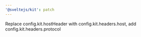 ```yaml
---
'@sveltejs/kit': patch
---
```


Replace config.kit.hostHeader with config.kit.headers.host, add config.kit.headers.protocol
